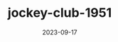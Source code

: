 ---
layout: note-image
parent: ..
title: jockey-club-1951
date: 2023-09-17
metatitle: Imagem Jockey Club
categories: imagem, jockey club, warp
description: Jockey Club
year: 1951
cover-image: https://www.historiadorecife.com/images/cover.jpg
---